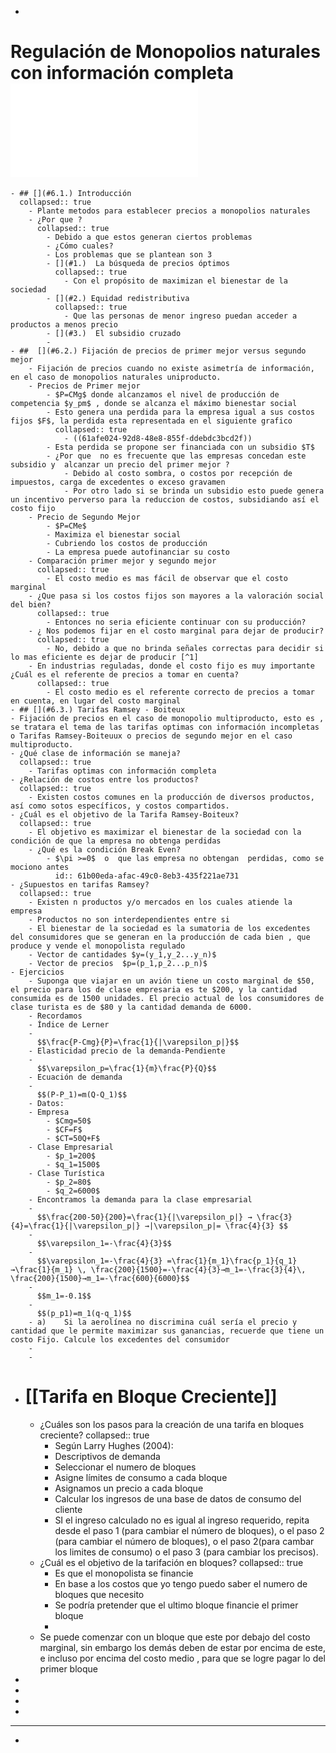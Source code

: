 -
# [](#6.) Regulación de Monopolios naturales con información completa ![​📚​ ](../assets/Teoría_de_la_Reguación_Económica_1638914167455_0.pdf)
	- ## [](#6.1.) Introducción
	  collapsed:: true
		- Plante metodos para establecer precios a monopolios naturales
		- ¿Por que ?
		  collapsed:: true
			- Debido a que estos generan ciertos problemas
			- ¿Cómo cuales?
			- Los problemas que se plantean son 3
			- [](#1.)  La búsqueda de precios óptimos
			  collapsed:: true
				- Con el propósito de maximizan el bienestar de la sociedad
			- [](#2.) Equidad redistributiva
			  collapsed:: true
				- Que las personas de menor ingreso puedan acceder a productos a menos precio
			- [](#3.)  El subsidio cruzado
			-
	- ##  [](#6.2.) Fijación de precios de primer mejor versus segundo mejor
		- Fijación de precios cuando no existe asimetría de información, en el caso de monopolios naturales uniproducto.
		- Precios de Primer mejor
			- $P=CMg$ donde alcanzamos el nivel de producción de competencia $y_pm$ , donde se alcanza el máximo bienestar social
			- Esto genera una perdida para la empresa igual a sus costos fijos $F$, la perdida esta representada en el siguiente grafico
			  collapsed:: true
				- ((61afe024-92d8-48e8-855f-ddebdc3bcd2f))
			- Esta perdida se propone ser financiada con un subsidio $T$
			- ¿Por que  no es frecuente que las empresas concedan este subsidio y  alcanzar un precio del primer mejor ?
				- Debido al costo sombra, o costos por recepción de impuestos, carga de excedentes o exceso gravamen
				- Por otro lado si se brinda un subsidio esto puede genera un incentivo perverso para la reduccion de costos, subsidiando así el costo fijo
		- Precio de Segundo Mejor
			- $P=CMe$
			- Maximiza el bienestar social
			- Cubriendo los costos de producción
			- La empresa puede autofinanciar su costo
		- Comparación primer mejor y segundo mejor
		  collapsed:: true
			- El costo medio es mas fácil de observar que el costo marginal
		- ¿Que pasa si los costos fijos son mayores a la valoración social del bien?
		  collapsed:: true
			- Entonces no seria eficiente continuar con su producción?
		- ¿ Nos podemos fijar en el costo marginal para dejar de producir?
		  collapsed:: true
			- No, debido a que no brinda señales correctas para decidir si lo mas eficiente es dejar de producir [^1]
		- En industrias reguladas, donde el costo fijo es muy importante ¿Cuál es el referente de precios a tomar en cuenta?
		  collapsed:: true
			- El costo medio es el referente correcto de precios a tomar en cuenta, en lugar del costo marginal
	- ## [](#6.3.) Tarifas Ramsey - Boiteux
	- Fijación de precios en el caso de monopolio multiproducto, esto es , se tratara el tema de las tarifas optimas con información incompletas o Tarifas Ramsey-Boiteuux o precios de segundo mejor en el caso multiproducto.
	- ¿Qué clase de información se maneja?
	  collapsed:: true
		- Tarifas optimas con información completa
	- ¿Relación de costos entre los productos?
	  collapsed:: true
		- Existen costos comunes en la producción de diversos productos, así como sotos específicos, y costos compartidos.
	- ¿Cuál es el objetivo de la Tarifa Ramsey-Boiteux?
	  collapsed:: true
		- El objetivo es maximizar el bienestar de la sociedad con la condición de que la empresa no obtenga perdidas
		- ¿Qué es la condición Break Even?
			- $\pi >=0$  o  que las empresa no obtengan  perdidas, como se mociono antes
			  id:: 61b00eda-afac-49c0-8eb3-435f221ae731
	- ¿Supuestos en tarifas Ramsey?
	  collapsed:: true
		- Existen n productos y/o mercados en los cuales atiende la empresa
		- Productos no son interdependientes entre si
		- El bienestar de la sociedad es la sumatoria de los excedentes del consumidores que se generan en la producción de cada bien , que produce y vende el monopolista regulado
		- Vector de cantidades $y=(y_1,y_2...y_n)$
		- Vector de precios  $p=(p_1,p_2...p_n)$
	- Ejercicios
		- Suponga que viajar en un avión tiene un costo marginal de $50, el precio para los de clase empresaria es te $200, y la cantidad consumida es de 1500 unidades. El precio actual de los consumidores de clase turista es de $80 y la cantidad demanda de 6000.
		- Recordamos
		- Índice de Lerner
		-
		  $$\frac{P-Cmg}{P}=\frac{1}{|\varepsilon_p|}$$
		- Elasticidad precio de la demanda-Pendiente
		-
		  $$\varepsilon_p=\frac{1}{m}\frac{P}{Q}$$
		- Ecuación de demanda
		-
		  $$(P-P_1)=m(Q-Q_1)$$
		- Datos:
		- Empresa
			- $Cmg=50$
			- $CF=F$
			- $CT=50Q+F$
		- Clase Empresarial
			- $p_1=200$
			- $q_1=1500$
		- Clase Turística
			- $p_2=80$
			- $q_2=6000$
		- Encontramos la demanda para la clase empresarial
		-
		  $$\frac{200-50}{200}=\frac{1}{|\varepsilon_p|} → \frac{3}{4}=\frac{1}{|\varepsilon_p|} →|\varepsilon_p|= \frac{4}{3} $$
		-
		  $$\varepsilon_1=-\frac{4}{3}$$
		-
		  $$\varepsilon_1=-\frac{4}{3} =\frac{1}{m_1}\frac{p_1}{q_1}→\frac{1}{m_1} \, \frac{200}{1500}=-\frac{4}{3}→m_1=-\frac{3}{4}\, \frac{200}{1500}→m_1=-\frac{600}{6000}$$
		-
		  $$m_1=-0.1$$
		-
		  $$(p_p1)=m_1(q-q_1)$$
		- a)	Si la aerolínea no discrimina cuál sería el precio y cantidad que le permite maximizar sus ganancias, recuerde que tiene un costo Fijo. Calcule los excedentes del consumidor
		-
		-
- # [](#7.)  [[Tarifa en Bloque Creciente]]
	- ¿Cuáles son los pasos para la creación de una tarifa en bloques creciente?
	  collapsed:: true
		- Según Larry Hughes (2004):
		- [](#0.) Descriptivos de demanda
		- [](#1.)  Seleccionar el numero de bloques
		- [](#2.) Asigne límites de consumo a cada bloque
		- [](#3.)  Asignamos un precio a cada bloque
		- [](#4.)  Calcular los ingresos de una base de datos de consumo del cliente
		- [](#5.)  SI el ingreso calculado no es igual al ingreso requerido, repita desde el paso 1 (para cambiar el número de bloques), o el paso 2 (para cambiar el número de bloques), o el paso 2(para cambar los limites de consumo) o el paso 3 (para cambiar los precisos).
	- ¿Cuál es el objetivo de la tarifación en bloques?
	  collapsed:: true
		- Es que el monopolista se financie
		- En base a los costos que yo tengo puedo saber el numero de bloques que necesito
		- Se podría pretender que el ultimo bloque financie el primer bloque
		-
	- Se puede comenzar con un bloque que este por debajo del costo marginal, sin embargo los demás deben de estar por encima de este, e incluso por encima del costo medio , para que se logre pagar lo del primer bloque
-
-
-
-
- ---
- [^1]: ((61b0089d-c0ca-4616-bbc9-377124c9bed5))